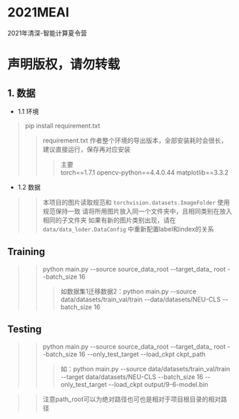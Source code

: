 # 2021MEAI
2021年清深-智能计算夏令营
# 声明版权，请勿转载



## 1. 数据
* 1.1 环境
> pip install requirement.txt
>> requirement.txt 作者整个环境的导出版本，全部安装耗时会很长， 建议直接运行，保存再对应安装
>>> 主要  
>torch==1.7.1
>opencv-python==4.4.0.44
>matplotlib==3.3.2


* 1.2 数据
>> 本项目的图片读取规范和 `torchvision.datasets.ImageFolder` 使用规范保持一致
>> 请将所用图片放入同一个文件夹中，且相同类别在放入相同的子文件夹
>> 如果有新的图片类别出现，请在 `data/data_loder.DataConfig` 中重新配置label和index的关系


## Training

>> python main.py --source source_data_root --target_data_ root --batch_size 16
>>> 如数据集1迁移数据2：python main.py --source data/datasets/train_val/train --data/datasets/NEU-CLS --batch_size 16

## Testing
>> python main.py --source source_data_root --target_data_ root --batch_size 16 --only_test_target --load_ckpt ckpt_path
>>> 如：python main.py --source data/datasets/train_val/train --target data/datasets/NEU-CLS --batch_size 16 --only_test_target --load_ckpt output/9-6-model.bin 


>> 注意path_root可以为绝对路径也可也是相对于项目根目录的相对路径